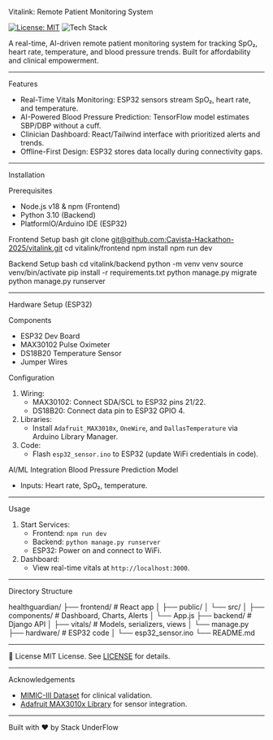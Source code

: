 Vitalink: Remote Patient Monitoring System

[![License: MIT](https://img.shields.io/badge/License-MIT-blue.svg)](https://opensource.org/licenses/MIT)
![Tech Stack](https://img.shields.io/badge/Stack-React%20%7C%20Django%20%7C%20TensorFlow%20%7C%20ESP32-brightgreen)

A real-time, AI-driven remote patient monitoring system for tracking SpO₂, heart rate, temperature, and blood pressure trends. Built for affordability and clinical empowerment.

---

  Features
- Real-Time Vitals Monitoring: ESP32 sensors stream SpO₂, heart rate, and temperature.
- AI-Powered Blood Pressure Prediction: TensorFlow model estimates SBP/DBP without a cuff.
- Clinician Dashboard: React/Tailwind interface with prioritized alerts and trends.
- Offline-First Design: ESP32 stores data locally during connectivity gaps.

---
 Installation

Prerequisites
- Node.js v18 & npm (Frontend)
- Python  3.10 (Backend)
- PlatformIO/Arduino IDE (ESP32)

Frontend Setup
bash
git clone [git@github.com:Cavista-Hackathon-2025/vitalink.git](https://github.com/Cavista-Hackathon-2025/vitalink.git)
cd vitalink/frontend
npm install
npm run dev 


Backend Setup
bash
cd vitalink/backend
python -m venv venv
source venv/bin/activate
pip install -r requirements.txt
python manage.py migrate
python manage.py runserver 

---

Hardware Setup (ESP32)

Components
- ESP32 Dev Board
- MAX30102 Pulse Oximeter
- DS18B20 Temperature Sensor
- Jumper Wires

Configuration
1. Wiring:
   - MAX30102: Connect SDA/SCL to ESP32 pins 21/22.
   - DS18B20: Connect data pin to ESP32 GPIO 4.
2. Libraries:
   - Install `Adafruit_MAX3010x`, `OneWire`, and `DallasTemperature` via Arduino Library Manager.
3. Code:
   - Flash `esp32_sensor.ino` to ESP32 (update WiFi credentials in code).



AI/ML Integration
Blood Pressure Prediction Model
- Inputs: Heart rate, SpO₂, temperature.
---

 Usage
1. Start Services:
   - Frontend: `npm run dev`
   - Backend: `python manage.py runserver`
   - ESP32: Power on and connect to WiFi.
2. Dashboard:
   - View real-time vitals at `http://localhost:3000`.
   

---

Directory Structure

healthguardian/
├── frontend/           # React app
│   ├── public/
│   └── src/
│       ├── components/ # Dashboard, Charts, Alerts
│       └── App.js
├── backend/            # Django API
│   ├── vitals/         # Models, serializers, views
│   └── manage.py
├── hardware/           # ESP32 code
│   └── esp32_sensor.ino
└── README.md


---

 📜 License
MIT License. See [LICENSE](LICENSE) for details.

---

 Acknowledgements
- [MIMIC-III Dataset](https://physionet.org/content/mimiciii/) for clinical validation.
- [Adafruit MAX3010x Library](https://github.com/adafruit/Adafruit_MAX3010x) for sensor integration.

---

 Built with ❤ by Stack UnderFlow 

